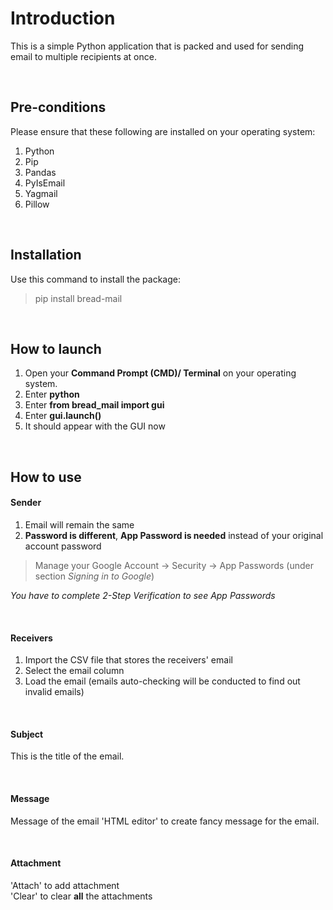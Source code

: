 # Introduction
This is a simple Python application that is packed and used for sending email to multiple recipients at once.

<br />

## Pre-conditions
Please ensure that these following are installed on your operating system:
1. Python
2. Pip
3. Pandas
4. PyIsEmail
5. Yagmail
6. Pillow

<br />

## Installation
Use this command to install the package:
> pip install bread-mail

<br />

## How to launch
1. Open your **Command Prompt (CMD)/ Terminal** on your operating system.
2. Enter **python**
3. Enter **from bread_mail import gui**
4. Enter **gui.launch()**
5. It should appear with the GUI now

<br />

## How to use
#### Sender
1. Email will remain the same
2. **Password is different**, **App Password is needed** instead of your original account password
> Manage your Google Account -> Security -> App Passwords (under section _Signing in to Google_)

_You have to complete 2-Step Verification to see App Passwords_

<br />

#### Receivers
1. Import the CSV file that stores the receivers' email
2. Select the email column
3. Load the email (emails auto-checking will be conducted to find out invalid emails)

<br />

#### Subject
This is the title of the email.

<br />

#### Message
Message of the email
'HTML editor' to create fancy message for the email.

<br />

#### Attachment
'Attach' to add attachment\
'Clear' to clear **all** the attachments


